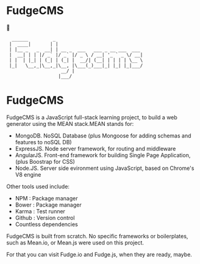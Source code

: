 # FudgeCMS

:dog:

```
  ______         _                                
 |  ____|       | |                               
 | |__ _   _  __| | __ _  ___   ___ _ __ ___  ___ 
 |  __| | | |/ _` |/ _` |/ _ \ / __| '_ ` _ \/ __|
 | |  | |_| | (_| | (_| |  __/| (__| | | | | \__ \
 |_|   \__,_|\__,_|\__, |\___(_)___|_| |_| |_|___/
                    __/ |                         
                   |___/                  
```

# FudgeCMS

FudgeCMS is a JavaScript full-stack learning project, to build a web generator using the MEAN stack.MEAN stands for:

- MongoDB. NoSQL Database (plus Mongoose for adding schemas and features to noSQL DB)
- ExpressJS. Node server framework, for routing and middleware 
- AngularJS. Front-end framework for building Single Page Application, (plus Boostrap for CSS)
- Node.JS. Server side evironment using JavaScript, based on Chrome's V8 engine

Other tools used include:

- NPM : Package manager
- Bower : Package manager
- Karma : Test runner
- Github : Version control
- Countless dependencies

FudgeCMS is built from scratch. No specific frameworks or boilerplates, such as Mean.io, or Mean.js were used on this project.

For that you can visit Fudge.io and Fudge.js, when they are ready, maybe. 